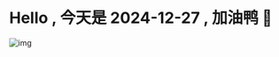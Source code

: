 
# Hello , 今天是 2024-12-27 , 加油鸭 🤭

![img](https://v1.jinrishici.com/all.svg?font-size=18&spacing=4)

